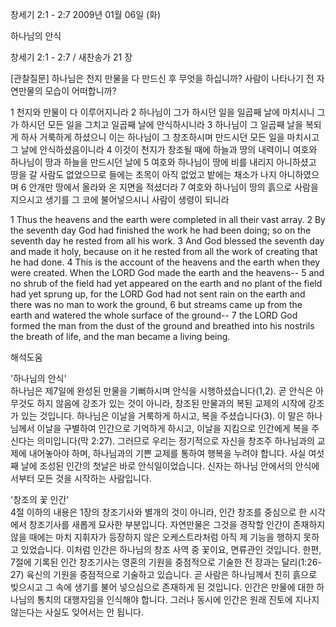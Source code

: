 창세기 2:1 - 2:7 
2009년 01월 06일 (화)

하나님의 안식



창세기 2:1 - 2:7 / 새찬송가 21 장


[관찰질문]
하나님은 천지 만물을 다 만드신 후 무엇을 하십니까?
사람이 나타나기 전 자연만물의 모습이 어떠합니까?

1 천지와 만물이 다 이루어지니라 
2 하나님이 그가 하시던 일을 일곱째 날에 마치시니 그가 하시던 모든 일을 그치고 일곱째 날에 안식하시니라 
3 하나님이 그 일곱째 날을 복되게 하사 거룩하게 하셨으니 이는 하나님이 그 창조하시며 만드시던 모든 일을 마치시고 그 날에 안식하셨음이니라 
4 이것이 천지가 창조될 때에 하늘과 땅의 내력이니 여호와 하나님이 땅과 하늘을 만드시던 날에 
5 여호와 하나님이 땅에 비를 내리지 아니하셨고 땅을 갈 사람도 없었으므로 들에는 초목이 아직 없었고 밭에는 채소가 나지 아니하였으며 
6 안개만 땅에서 올라와 온 지면을 적셨더라 
7 여호와 하나님이 땅의 흙으로 사람을 지으시고 생기를 그 코에 불어넣으시니 사람이 생령이 되니라  

1 Thus the heavens and the earth were completed in all their vast array. 
2 By the seventh day God had finished the work he had been doing; so on the seventh day he rested from all his work. 
3 And God blessed the seventh day and made it holy, because on it he rested from all the work of creating that he had done. 
4 This is the account of the heavens and the earth when they were created. When the LORD God made the earth and the heavens-- 
5 and no shrub of the field had yet appeared on the earth and no plant of the field had yet sprung up, for the LORD God had not sent rain on the earth and there was no man to work the ground, 
6 but streams came up from the earth and watered the whole surface of the ground-- 
7 the LORD God formed the man from the dust of the ground and breathed into his nostrils the breath of life, and the man became a living being.

해석도움





'하나님의 안식'  
하나님은 제7일에 완성된 만물을 기뻐하시며 안식을 시행하셨습니다(1,2). 곧 안식은 아무것도 하지 않음에 강조가 있는 것이 아니라, 창조된 만물과의 복된 교제의 시작에 강조가 있는 것입니다. 하나님은 이날을 거룩하게 하시고, 복을 주셨습니다(3). 이 말은 하나님께서 이날을 구별하여 인간으로 기억하게 하시고, 이날을 지킴으로 인간에게 복을 주신다는 의미입니다(막 2:27). 그러므로 우리는 정기적으로 자신을 창조주 하나님과의 교제에 내어놓아야 하며, 하나님과의 기쁜 교제를 통하여 행복을 누려야 합니다. 사실 여섯째 날에 조성된 인간의 첫날은 바로 안식일이었습니다. 신자는 하나님 안에서의 안식에서부터 모든 것을 시작하는 사람입니다.       

'창조의 꽃 인간'  
4절 이하의 내용은 1장의 창조기사와 별개의 것이 아니라, 인간 창조를 중심으로 한 시각에서 창조기사를 새롭게 묘사한 부분입니다. 자연만물은 그것을 경작할 인간이 존재하지 않을 때에는 마치 지휘자가 등장하지 않은 오케스트라처럼 아직 제 기능을 행하지 못하고 있었습니다. 이처럼 인간은 하나님의 창조 사역 중 꽃이요, 면류관인 것입니다. 한편, 7절에 기록된 인간 창조기사는 영혼의 기원을 중점적으로 기술한 전 장과는 달리(1:26-27) 육신의 기원을 중점적으로 기술하고 있습니다. 곧 사람은 하나님께서 친히 흙으로 빚으시고 그 속에 생기를 불어 넣으심으로 존재하게 된 것입니다. 인간은 만물에 대한 하나님의 통치의 대행자임을 인식해야 합니다. 그러나 동시에 인간은 원래 진토에 지나지 않는다는 사실도 잊어서는 안 됩니다.